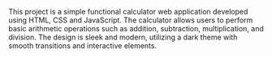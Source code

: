 This project is a simple functional calculator web application developed using HTML, CSS and JavaScript. The calculator allows users to perform basic arithmetic operations such as addition, subtraction, multiplication, and division. The design is sleek and modern, utilizing a dark theme with smooth transitions and interactive elements.

